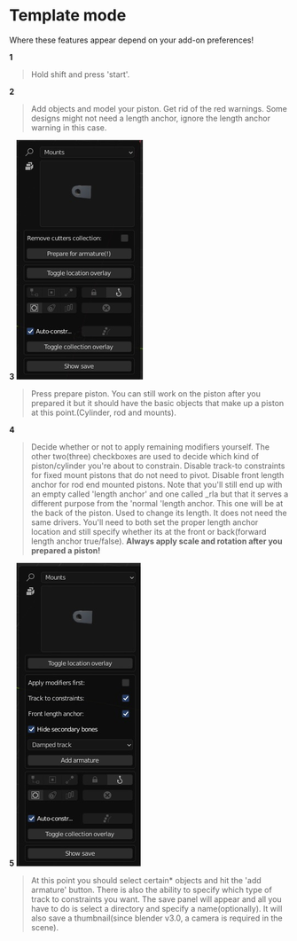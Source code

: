 # Template mode

Where these features appear depend on your add-on preferences!

**1** 
>Hold shift and press 'start'.

**2** 
>Add objects and model your piston. Get rid of the red warnings. Some designs might not need a length anchor, ignore the length anchor warning in this case.

**3**
![Radial array](../images/custommode1.jpg)
>Press prepare piston. You can still work on the piston after you prepared it but it should have the basic objects that make up a piston at this point.(Cylinder, rod and mounts).

**4** 
>Decide whether or not to apply remaining modifiers yourself. The other two(three) checkboxes are used to decide which kind of piston/cylinder you're about to constrain. Disable track-to constraints for fixed mount pistons that do not need to pivot. Disable front length anchor for rod end mounted pistons. Note that you'll still end up with an empty called 'length anchor' and one called _rla but that it serves a different purpose from the 'normal 'length anchor. This one will be at the back of the piston. Used to change its length. It does not need the same drivers. You'll need to both set the proper length anchor location and still specify whether its at the front or back(forward length anchor true/false). **Always apply scale and rotation after you prepared a piston!**

**5** 
![Radial array](../images/custommode2.jpg)
>At this point you should select certain* objects and hit the 'add armature' button. There is also the ability to specify which type of track to constraints you want. The save panel will appear and all you have to do is select a directory and specify a name(optionally). It will also save a thumbnail(since blender v3.0, a camera is required in the scene).